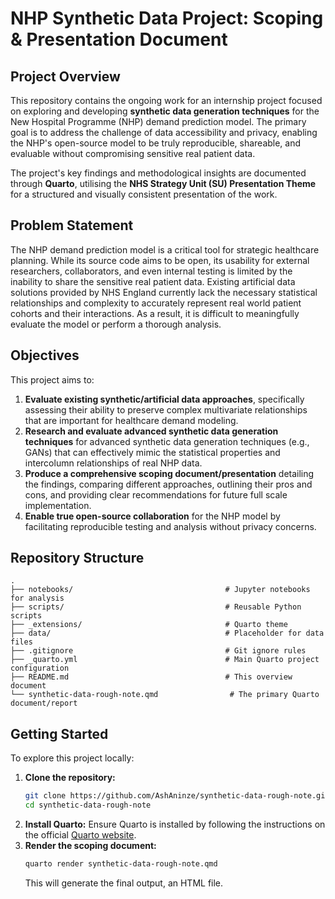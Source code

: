 # NHP Synthetic Data Project: Scoping & Presentation Document

## Project Overview

This repository contains the ongoing work for an internship project focused on exploring and developing **synthetic data generation techniques** for the New Hospital Programme (NHP) demand prediction model. The primary goal is to address the challenge of data accessibility and privacy, enabling the NHP's open-source model to be truly reproducible, shareable, and evaluable without compromising sensitive real patient data.


The project's key findings and methodological insights are documented through **Quarto**, utilising the **NHS Strategy Unit (SU) Presentation Theme** for a structured and visually consistent presentation of the work.

## Problem Statement

The NHP demand prediction model is a critical tool for strategic healthcare planning. While its source code aims to be open, its usability for external researchers, collaborators, and even internal testing is limited by the inability to share the sensitive real patient data. Existing artificial data solutions provided by NHS England currently lack the necessary statistical relationships and complexity to accurately represent real world patient cohorts and their interactions. As a result, it is difficult to meaningfully evaluate the model or perform a thorough analysis. 

## Objectives
 
This project aims to:

1.  **Evaluate existing synthetic/artificial data approaches**, specifically assessing their ability to preserve complex multivariate relationships that are important for healthcare demand modeling.
2.  **Research and evaluate advanced synthetic data generation techniques** for advanced synthetic data generation techniques (e.g., GANs) that can effectively mimic the statistical properties and intercolumn relationships of real NHP data.
4.  **Produce a comprehensive scoping document/presentation** detailing the findings, comparing different approaches, outlining their pros and cons, and providing clear recommendations for future full scale implementation.
5.  **Enable true open-source collaboration** for the NHP model by facilitating reproducible testing and analysis without privacy concerns.


## Repository Structure

```
.
├── notebooks/                                  # Jupyter notebooks for analysis
├── scripts/                                    # Reusable Python scripts
├── _extensions/                                # Quarto theme
├── data/                                       # Placeholder for data files
├── .gitignore                                  # Git ignore rules
├── _quarto.yml                                 # Main Quarto project configuration
├── README.md                                   # This overview document
└── synthetic-data-rough-note.qmd                # The primary Quarto document/report

```

## Getting Started

To explore this project locally:

1.  **Clone the repository:**
    ```bash
    git clone https://github.com/AshAninze/synthetic-data-rough-note.git
    cd synthetic-data-rough-note
    ```
2.  **Install Quarto:**
    Ensure Quarto is installed by following the instructions on the official [Quarto website](https://quarto.org/docs/get-started/).
3.  **Render the scoping document:**
    ```bash
    quarto render synthetic-data-rough-note.qmd
    ```
    This will generate the final output, an HTML file.


